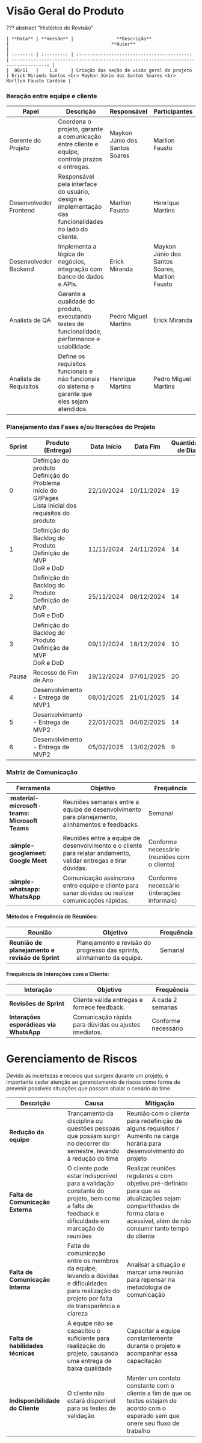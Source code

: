 # Visão Geral do Produto

??? abstract "Histórico de Revisão"

    | **Data** | **Versão** |                **Descrição**                |                                      **Autor**                                       |
    | :------: | :--------: | :-----------------------------------------: | :----------------------------------------------------------------------------------: |
    |  08/11   |    1.0     | Criação das seção de visão geral do projeto | Erick Miranda Santos <br> Maykon Júnio dos Santos Soares <br> Marllon Fausto Cardoso |

### Iteração entre equipe e cliente

| Papel                  | Descrição                                                                                             | Responsável                    | Participantes                                  |
| ---------------------- | ----------------------------------------------------------------------------------------------------- | ------------------------------ | ---------------------------------------------- |
| Gerente do Projeto     | Coordena o projeto, garante a comunicação entre cliente e equipe, controla prazos e entregas.         | Maykon Júnio dos Santos Soares | Marllon Fausto                                 |
| Desenvolvedor Frontend | Responsável pela interface do usuário, design e implementação das funcionalidades no lado do cliente. | Marllon Fausto                 | Henrique Martins                               |
| Desenvolvedor Backend  | Implementa a lógica de negócios, integração com banco de dados e APIs.                                | Erick Miranda                  | Maykon Júnio dos Santos Soares, Marllon Fausto |
| Analista de QA         | Garante a qualidade do produto, executando testes de funcionalidade, performance e usabilidade.       | Pedro Miguel Martins           | Erick Miranda                                  |
| Analista de Requisitos | Define os requisitos funcionais e não funcionais do sistema e garante que eles sejam atendidos.       | Henrique Martins               | Pedro Miguel Martins                           |

### Planejamento das Fases e/ou Iterações do Projeto

| Sprint | Produto (Entrega)                                                                                              | Data Início | Data Fim   | Quantidade de Dias |
| ------ | -------------------------------------------------------------------------------------------------------------- | ----------- | ---------- | ------------------ |
| 0      | Definição do produto<br>Definição do Problema<br>Início do GitPages<br>Lista Inicial dos requisitos do produto | 22/10/2024  | 10/11/2024 | 19                 |
| 1      | Definição do Backlog do Produto<br> Definição de MVP<br> DoR e DoD                                             | 11/11/2024  | 24/11/2024 | 14                 |
| 2      | Definição do Backlog do Produto<br> Definição de MVP<br> DoR e DoD                                             | 25/11/2024  | 08/12/2024 | 14                 |
| 3      | Definição do Backlog do Produto<br> Definição de MVP<br> DoR e DoD                                             | 09/12/2024  | 18/12/2024 | 10                 |
| Pausa  | Recesso de Fim de Ano                                                                                          | 19/12/2024  | 07/01/2025 | 20                 |
| 4      | Desenvolvimento - Entrega de MVP1                                                                              | 08/01/2025  | 21/01/2025 | 14                 |
| 5      | Desenvolvimento - Entrega de MVP2                                                                              | 22/01/2025  | 04/02/2025 | 14                 |
| 6      | Desenvolvimento - Entrega de MVP2                                                                              | 05/02/2025  | 13/02/2025 | 9                  |

### Matriz de Comunicação

| **Ferramenta**                                 | **Objetivo**                                                                                                     | **Frequência**                               |
| ---------------------------------------------- | ---------------------------------------------------------------------------------------------------------------- | -------------------------------------------- |
| **:material-microsoft-teams: Microsoft Teams** | Reuniões semanais entre a equipe de desenvolvimento para planejamento, alinhamentos e feedbacks.                 | Semanal                                      |
| **:simple-googlemeet: Google Meet**            | Reuniões entre a equipe de desenvolvimento e o cliente para relatar andamento, validar entregas e tirar dúvidas. | Conforme necessário (reuniões com o cliente) |
| **:simple-whatsapp: WhatsApp**                 | Comunicação assíncrona entre equipe e cliente para sanar dúvidas ou realizar comunicações rápidas.               | Conforme necessário (interações informais)   |

#### Métodos e Frequência de Reuniões:

| **Reunião**                                     | **Objetivo**                                                            | **Frequência** |
| ----------------------------------------------- | ----------------------------------------------------------------------- | -------------- |
| **Reunião de planejamento e revisão de Sprint** | Planejamento e revisão do progresso das sprints, alinhamento da equipe. | Semanal        |

#### Frequência de Interações com o Cliente:

| **Interação**                           | **Objetivo**                                          | **Frequência**      |
| --------------------------------------- | ----------------------------------------------------- | ------------------- |
| **Revisões de Sprint**                  | Cliente valida entregas e fornece feedback.           | A cada 2 semanas    |
| **Interações esporádicas via WhatsApp** | Comunicação rápida para dúvidas ou ajustes imediatos. | Conforme necessário |

# Gerenciamento de Riscos

Devido às incertezas e receios que surgem durante um projeto, é importante ceder atenção ao gerenciamento de riscos como forma de prevenir possíveis situações que possam abalar o cenário do time.

| **Descrição**                     | **Causa**                                                                                                                                         | **Mitigação**                                                                                                                                                                 |
| --------------------------------- | ------------------------------------------------------------------------------------------------------------------------------------------------- | ----------------------------------------------------------------------------------------------------------------------------------------------------------------------------- |
| **Redução da equipe**             | Trancamento da disciplina ou questões pessoais que possam surgir no decorrer do semestre, levando à redução do time                               | Reunião com o cliente para redefinição de alguns requisitos / Aumento na carga horária para desenvolvimento do projeto                                                        |
| **Falta de Comunicação Externa**  | O cliente pode estar indisponível para a validação constante do projeto, bem como a falta de feedback e dificuldade em marcação de reuniões       | Realizar reuniões regulares e com objetivo pré-definido para que as atualizações sejam compartilhadas de forma clara e acessível, além de não consumir tanto tempo do cliente |
| **Falta de Comunicação Interna**  | Falta de comunicação entre os membros da equipe, levando a dúvidas e dificuldades para realização do projeto por falta de transparência e clareza | Analisar a situação e marcar uma reunião para repensar na metodologia de comunicação                                                                                          |
| **Falta de habilidades técnicas** | A equipe não se capacitou o suficiente para realização do projeto, causando uma entrega de baixa qualidade                                        | Capacitar a equipe constantemente durante o projeto e acompanhar essa capacitação                                                                                             |
| **Indisponibilidade do Cliente**  | O cliente não estará disponível para os testes de validação                                                                                       | Manter um contato constante com o cliente a fim de que os testes estejam de acordo com o esperado sem que onere seu fluxo de trabalho                                         |
